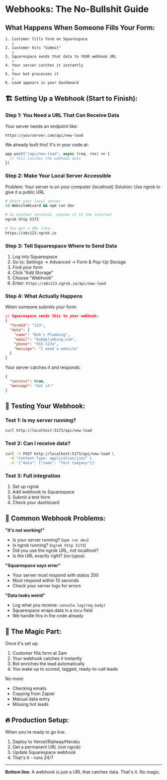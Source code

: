 # Webhooks: The No-Bullshit Guide

## What Happens When Someone Fills Your Form:

```
1. Customer fills form on Squarespace
   ↓
2. Customer hits "Submit"
   ↓
3. Squarespace sends that data to YOUR webhook URL
   ↓
4. Your server catches it instantly
   ↓
5. Your bot processes it
   ↓
6. Lead appears in your dashboard
```

## 🏗️ Setting Up a Webhook (Start to Finish):

### Step 1: You Need a URL That Can Receive Data

Your server needs an endpoint like:
```
https://yourserver.com/api/new-lead
```

We already built this! It's in your code at:
```javascript
app.post("/api/new-lead", async (req, res) => {
  // This catches the webhook data
})
```

### Step 2: Make Your Local Server Accessible

Problem: Your server is on your computer (localhost)
Solution: Use ngrok to give it a public URL

```bash
# Start your local server
cd WebsiteWizard && npm run dev

# In another terminal, expose it to the internet
ngrok http 5173

# You get a URL like:
https://abc123.ngrok.io
```

### Step 3: Tell Squarespace Where to Send Data

1. Log into Squarespace
2. Go to: Settings → Advanced → Form & Pop-Up Storage
3. Find your form
4. Click "Add Storage"
5. Choose "Webhook"
6. Enter: `https://abc123.ngrok.io/api/new-lead`

### Step 4: What Actually Happens

When someone submits your form:

```json
// Squarespace sends this to your webhook:
{
  "formId": "123",
  "data": {
    "name": "Bob's Plumbing",
    "email": "bob@plumbing.com",
    "phone": "555-1234",
    "message": "I need a website"
  }
}
```

Your server catches it and responds:
```json
{
  "success": true,
  "message": "Got it!"
}
```

## 🧪 Testing Your Webhook:

### Test 1: Is my server running?
```bash
curl http://localhost:5173/api/new-lead
```

### Test 2: Can I receive data?
```bash
curl -X POST http://localhost:5173/api/new-lead \
  -H "Content-Type: application/json" \
  -d '{"data": {"name": "Test Company"}}'
```

### Test 3: Full integration
1. Set up ngrok
2. Add webhook to Squarespace
3. Submit a test form
4. Check your dashboard

## 🚨 Common Webhook Problems:

**"It's not working!"**
- Is your server running? (`npm run dev`)
- Is ngrok running? (`ngrok http 5173`)
- Did you use the ngrok URL, not localhost?
- Is the URL exactly right? (no typos)

**"Squarespace says error"**
- Your server must respond with status 200
- Must respond within 10 seconds
- Check your server logs for errors

**"Data looks weird"**
- Log what you receive: `console.log(req.body)`
- Squarespace wraps data in a `data` field
- We handle this in the code already

## 🎯 The Magic Part:

Once it's set up:
1. Customer fills form at 2am
2. Your webhook catches it instantly
3. Bot enriches the lead automatically
4. You wake up to scored, tagged, ready-to-call leads

No more:
- Checking emails
- Copying from Zapier
- Manual data entry
- Missing hot leads

## 🔥 Production Setup:

When you're ready to go live:
1. Deploy to Vercel/Railway/Heroku
2. Get a permanent URL (not ngrok)
3. Update Squarespace webhook
4. That's it - runs 24/7

---

**Bottom line**: A webhook is just a URL that catches data. That's it. No magic. 